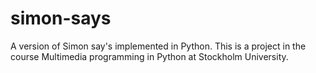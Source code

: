 simon-says
==========

A version of Simon say's implemented in Python. This is a project in the course Multimedia programming in Python at Stockholm University.


